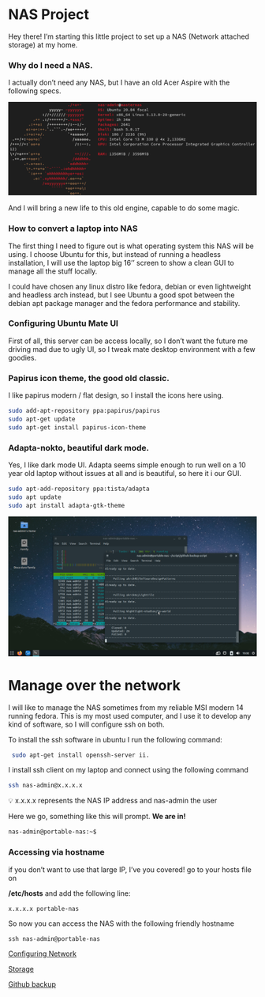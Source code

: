 # NAS Project

Hey there! I’m starting this little project to set up a NAS (Network attached storage) at my home.

### Why do I need a NAS.

I actually don’t need any NAS, but I have an old Acer Aspire with the following specs.

![Untitled](NAS%20Project%201cfd9fcc90cb4fc48c8fca9f61ec8824/Untitled.png)

And I will bring a new life to this old engine, capable to do some magic.

### How to convert a laptop into NAS

The first thing I need to figure out is what operating system this NAS will be using. I choose Ubuntu for this, but instead of running a headless installation, I will use the laptop big 16’’ screen to show a clean GUI to manage all the stuff locally.

I could have chosen any linux distro like fedora, debian or even lightweight and headless arch instead, but I see Ubuntu a good spot between the debian apt package manager and the fedora performance and stability.

### Configuring Ubuntu Mate UI

First of all, this server can be access locally, so I don’t want the future me driving mad due to ugly UI, so I tweak mate desktop environment with a few goodies.

### Papirus icon theme, the good old classic.

I like papirus modern / flat design, so I install the icons here using.

```bash
sudo add-apt-repository ppa:papirus/papirus
sudo apt-get update
sudo apt-get install papirus-icon-theme
```

### Adapta-nokto, beautiful dark mode.

Yes, I like dark mode UI. Adapta seems simple enough to run well on a 10 year old laptop without issues at all and is beautiful, so here it i our GUI.

```bash
sudo apt-add-repository ppa:tista/adapta 
sudo apt update
sudo apt install adapta-gtk-theme
```

![Screenshot at 2022-02-09 13-32-04.png](NAS%20Project%201cfd9fcc90cb4fc48c8fca9f61ec8824/Screenshot_at_2022-02-09_13-32-04.png)

# Manage over the network

I will like to manage the NAS sometimes from my reliable MSI modern 14 running fedora. This is my most used computer, and I use it to develop any kind of software, so I will configure ssh on both.

To install the ssh software in ubuntu I run the following command:

```bash
 sudo apt-get install openssh-server ii.
```

I install ssh client on my laptop and connect using the following command

```bash
ssh nas-admin@x.x.x.x
```

<aside>
💡 x.x.x.x represents the NAS IP address and nas-admin the user

</aside>

Here we go, something like this will prompt. **We are in!**

```bash
nas-admin@portable-nas:~$
```

### Accessing via hostname

if you don’t want to use that large IP, I’ve you covered! go to your hosts file on 

**/etc/hosts** and add the following line:

```
x.x.x.x portable-nas
```

So now you can access the NAS with the following friendly hostname 

```
ssh nas-admin@portable-nas
```

[Configuring Network ](https://www.notion.so/Configuring-Network-e3a98372edc54d64aa1e3420ebf35758)

[Storage](https://www.notion.so/Storage-debf8cbf73a84c72a9838ba3f4240008)

[Github backup ](https://www.notion.so/Github-backup-7ef35fbc0f084df7a9d7ac60b8dd994b)